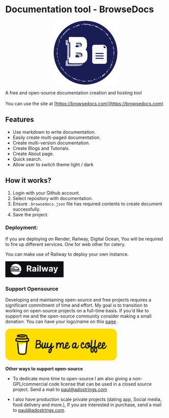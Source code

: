 # Documentation tool - BrowseDocs

<p align="center">
  <img src="logos/browsedocs.svg" alt="CupidCues icon" width="200px" height="200px"/>
</p>

A free and open-source documentation creation and hosting tool
<br/>
<br/>
You can use the site at [https://browsedocs.com](https://browsedocs.com) 


## Features

* Use markdown to write documentation.
* Easily create multi-paged documentation.
* Create multi-version documentation.
* Create Blogs and Tutorials.
* Create About page.
* Quick search.
* Allow user to switch theme light / dark





## How it works?

 1. Login with your Github account.
 2. Select repository with documentation.
 3. Ensure `.browsedocs.json` file has required contents to create document successfully.
 4. Save the project.



### Deployment:

If you are deploying on Render, Railway, Digital Ocean, You will be required to fire up different services. One for web other for celery.

You can make use of Railway to deploy your own instance.

<a href="https://railway.app?referralCode=BfMDHP">
  <img src="logos/railway.png" alt="railway icon" height="50px"/>
</a>


### **Support Opensource**

Developing and maintaining open-source and free projects requires a significant commitment of time and effort. My goal is to transition to working on open-source projects on a full-time basis. If you'd like to support me and the open-source community consider making a small donation. You can have your logo/name on this [page](https://atmailwin.com/support/) .


[<img src="https://github.com/PaulleDemon/PaulleDemon/blob/main/images/buy-me-coffee.png?raw=true" height="100px" width="350px">](https://www.buymeacoffee.com/ArtPaul)

**Other ways to support open-source**

* To dedicate more time to open-source I am also giving a non-GPL/commercial code license that can be used in a closed source project. Send a mail to paul@adostrings.com

* I also have production scale private projects (dating app, Social media, food delivery and more.), If you are interested in purchase, send a mail to paul@adostrings.com. 